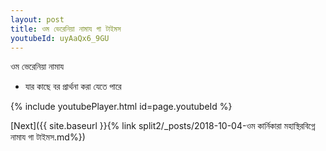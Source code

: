 ```yaml
---
layout: post
title: ওম ভেরেনিয়া নামায গা টাইমস
youtubeId: uyAaQx6_9GU
---
```

 
 
 ওম ভেরেনিয়া নামায  
 
 -  যার কাছে বর প্রার্থনা করা যেতে পারে 
 
  
 
  
 
 
 
 
 
 


{% include youtubePlayer.html id=page.youtubeId %}
 
[Next]({{ site.baseurl }}{% link  split2/_posts/2018-10-04-ওম কার্নিকারা মহাস্থিরবিগ্নে নামায গা টাইমস.md%})
 
